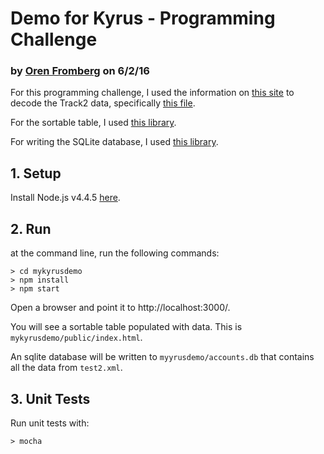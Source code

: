 # Demo for Kyrus - Programming Challenge

### by [Oren Fromberg](mailto:orenfromberg@gmail.com) on 6/2/16

For this programming challenge, I used the information on [this site](http://www.acmetech.com/blog/magnetic-track-data-parsers/) to decode the Track2 data, specifically [this file](http://www.acmetech.com/documentation/javascript/parse_magnetic_track_javascript.html).

For the sortable table, I used [this library](http://github.hubspot.com/sortable/).

For writing the SQLite database, I used [this library](https://github.com/mapbox/node-sqlite3).

## 1. Setup
Install Node.js v4.4.5 [here](https://nodejs.org/en/).

## 2. Run
at the command line, run the following commands:
```
> cd mykyrusdemo
> npm install
> npm start
```

Open a browser and point it to http://localhost:3000/.

You will see a sortable table populated with data. This is `mykyrusdemo/public/index.html`.

An sqlite database will be written to `myyrusdemo/accounts.db` that contains all the data from `test2.xml`.

## 3. Unit Tests

Run unit tests with:
```
> mocha
```